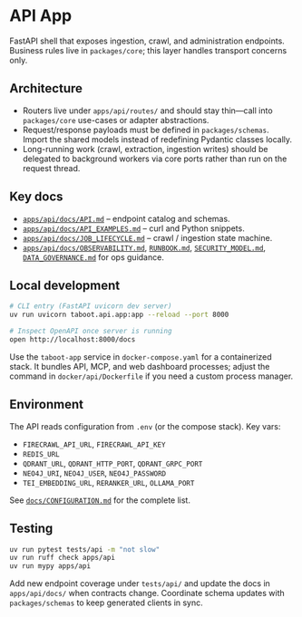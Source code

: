 # API App

FastAPI shell that exposes ingestion, crawl, and administration endpoints.
Business rules live in `packages/core`; this layer handles transport concerns
only.

## Architecture

- Routers live under `apps/api/routes/` and should stay thin—call into
  `packages/core` use-cases or adapter abstractions.
- Request/response payloads must be defined in `packages/schemas`. Import the
  shared models instead of redefining Pydantic classes locally.
- Long-running work (crawl, extraction, ingestion writes) should be delegated to
  background workers via core ports rather than run on the request thread.

## Key docs

- [`apps/api/docs/API.md`](../api/docs/API.md) – endpoint catalog and schemas.
- [`apps/api/docs/API_EXAMPLES.md`](../api/docs/API_EXAMPLES.md) – curl and Python
  snippets.
- [`apps/api/docs/JOB_LIFECYCLE.md`](../api/docs/JOB_LIFECYCLE.md) – crawl /
  ingestion state machine.
- [`apps/api/docs/OBSERVABILITY.md`](../api/docs/OBSERVABILITY.md),
  [`RUNBOOK.md`](../api/docs/RUNBOOK.md),
  [`SECURITY_MODEL.md`](../api/docs/SECURITY_MODEL.md),
  [`DATA_GOVERNANCE.md`](../api/docs/DATA_GOVERNANCE.md) for ops guidance.

## Local development

```bash
# CLI entry (FastAPI uvicorn dev server)
uv run uvicorn taboot.api.app:app --reload --port 8000

# Inspect OpenAPI once server is running
open http://localhost:8000/docs
```

Use the `taboot-app` service in `docker-compose.yaml` for a containerized stack.
It bundles API, MCP, and web dashboard processes; adjust the command in
`docker/api/Dockerfile` if you need a custom process manager.

## Environment

The API reads configuration from `.env` (or the compose stack). Key vars:

- `FIRECRAWL_API_URL`, `FIRECRAWL_API_KEY`
- `REDIS_URL`
- `QDRANT_URL`, `QDRANT_HTTP_PORT`, `QDRANT_GRPC_PORT`
- `NEO4J_URI`, `NEO4J_USER`, `NEO4J_PASSWORD`
- `TEI_EMBEDDING_URL`, `RERANKER_URL`, `OLLAMA_PORT`

See [`docs/CONFIGURATION.md`](../../docs/CONFIGURATION.md) for the complete list.

## Testing

```bash
uv run pytest tests/api -m "not slow"
uv run ruff check apps/api
uv run mypy apps/api
```

Add new endpoint coverage under `tests/api/` and update the docs in
`apps/api/docs/` when contracts change. Coordinate schema updates with
`packages/schemas` to keep generated clients in sync.
